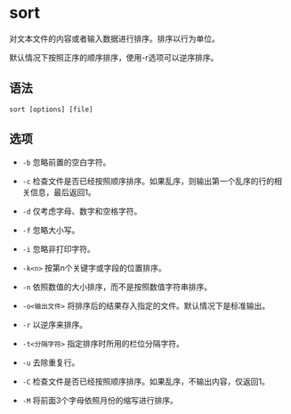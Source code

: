 # sort
对文本文件的内容或者输入数据进行排序。排序以行为单位。

默认情况下按照正序的顺序排序，使用-r选项可以逆序排序。

## 语法
`sort [options] [file]`

## 选项
- `-b` 忽略前置的空白字符。

- `-c` 检查文件是否已经按照顺序排序。如果乱序，则输出第一个乱序的行的相关信息，最后返回1。

- `-d` 仅考虑字母、数字和空格字符。

- `-f` 忽略大小写。

- `-i` 忽略非打印字符。

- `-k<n>` 按第n个关键字或字段的位置排序。

- `-n` 依照数值的大小排序，而不是按照数值字符串排序。

- `-o<输出文件>` 将排序后的结果存入指定的文件。默认情况下是标准输出。

- `-r` 以逆序来排序。

- `-t<分隔字符>` 指定排序时所用的栏位分隔字符。

- `-u` 去除重复行。

- `-C` 检查文件是否已经按照顺序排序。如果乱序，不输出内容，仅返回1。

- `-M` 将前面3个字母依照月份的缩写进行排序。
